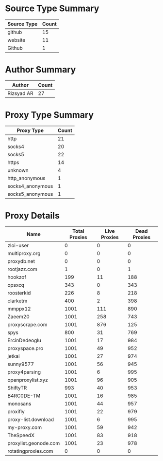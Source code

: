 # Source Type Summary

| Source Type | Count |
|-------------|-------|
| github | 15 |
| website | 11 |
| Github | 1 |


# Author Summary

| Author | Count |
|--------|-------|
| Rizsyad AR | 27 |


# Proxy Type Summary

| Proxy Type | Count |
|------------|-------|
| http | 21 |
| socks4 | 20 |
| socks5 | 22 |
| https | 14 |
| unknown | 4 |
| http_anonymous | 1 |
| socks4_anonymous | 1 |
| socks5_anonymous | 1 |


# Proxy Details

| Name | Total Proxies | Live Proxies | Dead Proxies |
|------|---------------|--------------|---------------|
| zloi-user | 0 | 0 | 0 |
| multiproxy.org | 0 | 0 | 0 |
| proxydb.net | 0 | 0 | 0 |
| rootjazz.com | 1 | 0 | 1 |
| hookzof | 199 | 11 | 188 |
| opsxcq | 343 | 0 | 343 |
| roosterkid | 226 | 8 | 218 |
| clarketm | 400 | 2 | 398 |
| mmppx12 | 1001 | 111 | 890 |
| Zaeem20 | 1001 | 258 | 743 |
| proxyscrape.com | 1001 | 876 | 125 |
| spys | 800 | 31 | 769 |
| ErcinDedeoglu | 1001 | 17 | 984 |
| proxyspace.pro | 1001 | 49 | 952 |
| jetkai | 1001 | 27 | 974 |
| sunny9577 | 1001 | 56 | 945 |
| proxy4parsing | 1001 | 6 | 995 |
| openproxylist.xyz | 1001 | 96 | 905 |
| ShiftyTR | 993 | 40 | 953 |
| B4RC0DE-TM | 1001 | 16 | 985 |
| monosans | 1001 | 44 | 957 |
| proxifly | 1001 | 22 | 979 |
| proxy-list.download | 1001 | 6 | 995 |
| my-proxy.com | 1001 | 59 | 942 |
| TheSpeedX | 1001 | 83 | 918 |
| proxylist.geonode.com | 1001 | 23 | 978 |
| rotatingproxies.com | 0 | 0 | 0 |
